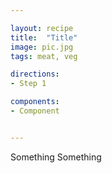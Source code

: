 ```yaml
---

layout: recipe
title:  "Title"
image: pic.jpg
tags: meat, veg

directions:
- Step 1

components:
- Component 


---
```


Something Something